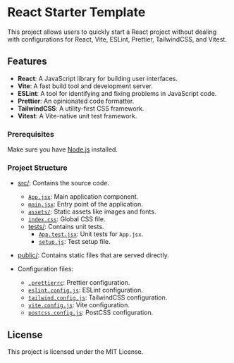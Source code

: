 # React Starter Template

This project allows users to quickly start a React project without dealing with configurations for React, Vite, ESLint, Prettier, TailwindCSS, and Vitest.

## Features

-   **React**: A JavaScript library for building user interfaces.
-   **Vite**: A fast build tool and development server.
-   **ESLint**: A tool for identifying and fixing problems in JavaScript code.
-   **Prettier**: An opinionated code formatter.
-   **TailwindCSS**: A utility-first CSS framework.
-   **Vitest**: A Vite-native unit test framework.

### Prerequisites

Make sure you have [Node.js](https://nodejs.org/) installed.

### Project Structure

-   [src/](src/): Contains the source code.

    -   [`App.jsx`](src/App.jsx): Main application component.
    -   [`main.jsx`](src/main.jsx): Entry point of the application.
    -   [`assets/`](src/assets/): Static assets like images and fonts.
    -   [`index.css`](src/index.css): Global CSS file.
    -   [tests/](src/tests/): Contains unit tests.
        -   [`App.test.jsx`](src/tests/App.test.jsx): Unit tests for `App.jsx`.
        -   [`setup.js`](src/tests/setup.js): Test setup file.

-   [public/](public/): Contains static files that are served directly.

-   Configuration files:
    -   [`.prettierrc`](.prettierrc): Prettier configuration.
    -   [`eslint.config.js`](eslint.config.js): ESLint configuration.
    -   [`tailwind.config.js`](tailwind.config.js): TailwindCSS configuration.
    -   [`vite.config.js`](vite.config.js): Vite configuration.
    -   [`postcss.config.js`](postcss.config.js): PostCSS configuration.

## License

This project is licensed under the MIT License.

